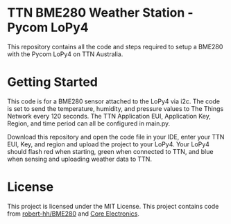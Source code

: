 # TTN BME280 Weather Station - Pycom LoPy4

This repository contains all the code and steps required to setup a BME280 with the Pycom LoPy4 on TTN Australia.

# Getting Started

This code is for a BME280 sensor attached to the LoPy4 via i2c. The code is set to send the temperature, humidity, and pressure values to The Things Network every 120 seconds. The TTN Application EUI, Application Key, Region, and time period can all be configured in main.py.

Download this repository and open the code file in your IDE, enter your TTN EUI, Key, and region and upload the project to your LoPy4. Your LoPy4 should flash red when starting, green when connected to TTN, and blue when sensing and uploading weather data to TTN.

# License

This project is licensed under the MIT License. This project contains code from [robert-hh/BME280](https://github.com/robert-hh/BME280) and [Core Electronics](https://core-electronics.com.au/tutorials/temperature-sensing-pycom-tmp36-tutorial.html).

